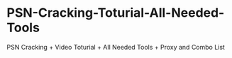 # PSN-Cracking-Toturial-All-Needed-Tools
PSN Cracking + Video Toturial + All Needed Tools + Proxy and Combo List

